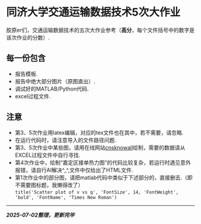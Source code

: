 # 同济大学交通运输数据技术5次大作业
胶原er们，交通运输数据技术的五次大作业参考（**高分**，每个文件括号中的数字是该次作业的分数）.   
## 每一份包含 
* 报告模板.  
* 报告中绝大部分图片（原图直出）.  
* 调试好的MATLAB/Python代码.  
* excel过程文件.  
## 注意
* 第3、5次作业用latex编辑，对应的tex文件也在其中，若不需要，请忽略.  
* 在运行代码时，请注意导入的文件路径问题. 
* 第3、5次作业中某些图，请用在线网站[cnsknowall](https://cnsknowall.com/)绘制，需要的数据请从EXCEL过程文件中自行寻找. 
* 第4次作业中，绘制“嘉定区接单热力图”的代码比较复杂，若运行时遇见意外报错，请自行AI解决^_^,文件中仅给出了HTML文件.
* 第1次作业中的部分图，请把matlab代码中类似于下述部分的，直接删去.（即不需要图标题，我懒得改了）  
  `title('Scatter plot of v vs q', 'FontSize', 14, 'FontWeight', 'bold', 'FontName', 'Times New Roman')`
****
_**2025-07-02整理，更新完毕**_
